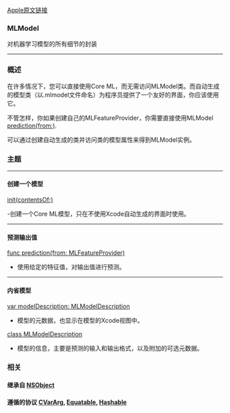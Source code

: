 [Apple原文链接](https://developer.apple.com/documentation/coreml/mlmodel)



### MLModel

对机器学习模型的所有细节的封装

---

### 概述

在许多情况下，您可以直接使用Core ML，而无需访问MLModel类。而自动生成的模型类（以.mlmodel文件命名）为程序员提供了一个友好的界面，你应该使用它。

不管怎样，你如果创建自己的MLFeatureProvider，你需要直接使用MLModel [prediction(from:)](https://developer.apple.com/documentation/coreml/mlmodel/2880280-prediction).

可以通过创建自动生成的类并访问类的模型属性来得到MLModel实例。



### 主题

---

#### 创建一个模型

[init(contentsOf:)](https://developer.apple.com/documentation/coreml/mlmodel/2880279-init)

-创建一个Core ML模型，只在不使用Xcode自动生成的界面时使用。

---

#### 预测输出值

[func prediction(from: MLFeatureProvider)](https://developer.apple.com/documentation/coreml/mlmodel/2880280-prediction)

- 使用给定的特征值，对输出值进行预测。

--- 

#### 内省模型

[var modelDescription: MLModelDescription](https://developer.apple.com/documentation/coreml/mlmodel/2879179-modeldescription)

- 模型的元数据，也显示在模型的Xcode视图中。

[class MLModelDescription](https://developer.apple.com/documentation/coreml/mlmodeldescription)

- 模型的信息，主要是预测的输入和输出格式，以及附加的可选元数据。



### 相关

#### 继承自 [NSObject](NSObject)

#### 遵循的协议 [CVarArg](https://developer.apple.com/documentation/swift/cvararg), [Equatable](https://developer.apple.com/documentation/swift/equatable), [Hashable](https://developer.apple.com/documentation/swift/hashable)

